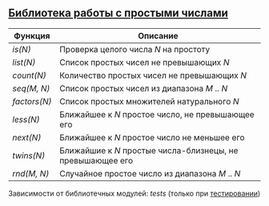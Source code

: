 ## [Библиотека работы с простыми числами](../libs/primes.erl)
|Функция|Описание|  
|-------------------|------------------------------------------------------------|  
|*is(N)*| Проверка целого числа *N* на простоту|  
|*list(N)*| Список простых чисел не превышающих *N* |  
|*count(N)*| Количество простых чисел не превышающих *N*|  
|*seq(M, N)*| Список простых чисел из диапазона *M* .. *N*|  
|*factors(N)*| Список простых множителей натурального *N*|  
|*less(N)*| Ближайшее к *N* простое число, не превышающее его|  
|*next(N)*| Ближайшее к *N* простое число не меньшее его|  
|*twins(N)*| Ближайшие к *N* простые числа-близнецы, не превышающее его|  
|*rnd(M, N)*| Случайное простое число из диапазона *M* .. *N*|  

Зависимости от библиотечных модулей: *tests* (только при [тестировании](../libs/tests/primes_tests.erl))
